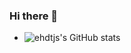 ### Hi there 👋

- ![ehdtjs's GitHub stats](https://github-readme-stats.vercel.app/api?username=kim-seonwoo&show_icons=true&theme=tokyonight)
